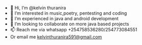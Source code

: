 - 👋 Hi, I’m @kelvin thuranira
- 👀 I’m interested in music,poetry, pentesting and coding
- 🌱 I’m experienced in java and android development 
- 💞️ I’m looking to collaborate on more java based projects
- 📫 Reach me via whatsapp +254758536280/254773084551 
- Or email me kelvinthuranira591@gmail.com

<!---
micro-byte/micro-byte is a ✨ special ✨ repository because its `README.md` (this file) appears on your GitHub profile.
You can click the Preview link to take a look at your changes.
--->
